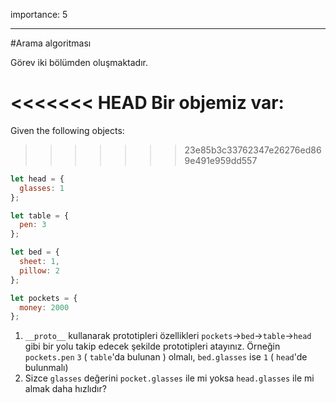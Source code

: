 importance: 5

---

#Arama algoritması

Görev iki bölümden oluşmaktadır.

<<<<<<< HEAD
Bir objemiz var:
=======
Given the following objects:
>>>>>>> 23e85b3c33762347e26276ed869e491e959dd557

```js
let head = {
  glasses: 1
};

let table = {
  pen: 3
};

let bed = {
  sheet: 1,
  pillow: 2
};

let pockets = {
  money: 2000
};
```

1. `__proto__` kullanarak prototipleri özellikleri `pockets`->`bed`->`table`->`head` gibi bir yolu takip edecek şekilde prototipleri atayınız. Örneğin `pockets.pen` `3` ( `table`'da bulunan ) olmalı, `bed.glasses` ise `1` ( `head`'de bulunmalı) 
2. Sizce `glasses` değerini `pocket.glasses` ile mi yoksa `head.glasses` ile mi almak daha hızlıdır? 